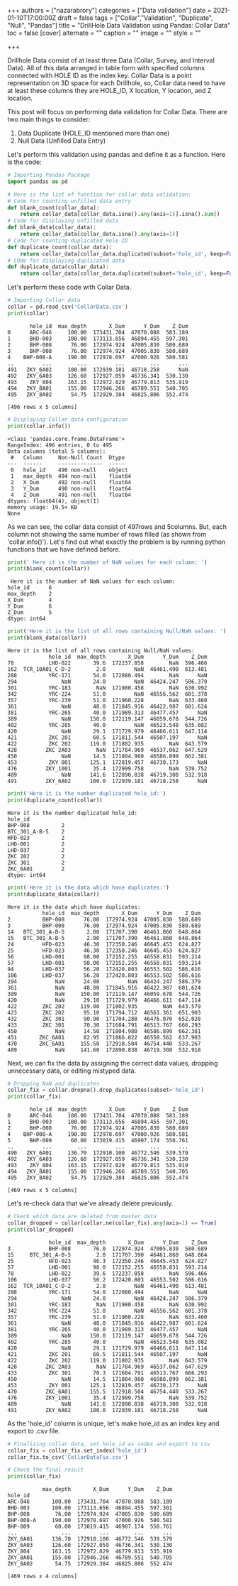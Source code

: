 +++
authors = ["nazarabrory"]
categories = ["Data validation"]
date = 2021-01-10T17:00:00Z
draft = false
tags = ["Collar","Validation", "Duplicate", "Null", "Pandas"]
title = "DrillHole Data Validation using Pandas: Collar Data"
toc = false
[cover]
alternate = ""
caption = ""
image = ""
style = ""

+++


Drillhole Data consist of at least three Data (Collar, Survey, and Interval Data). All of this data arranged in table form with specified columns connected with HOLE ID as the index key. Collar Data is a point representation on 3D space for each Drillhole, so, Collar data need to have at least these columns they are HOLE_ID, X location, Y location, and Z location.

This post will focus on performing data validation for Collar Data. There are two main things to consider:

1. Data Duplicate (HOLE_ID mentioned more than one)
2. Null Data (Unfilled Data Entry)

Let's perform this validation using pandas and define it as a function. Here is the code:


```python
# Importing Pandas Package
import pandas as pd
```


```python
# Here is the list of function for collar data validation:
# Code for counting unfilled data entry
def blank_count(collar_data):
    return collar_data[collar_data.isna().any(axis=1)].isna().sum()
# Code for displaying unfilled data 
def blank_data(collar_data):
    return collar_data[collar_data.isna().any(axis=1)]
# Code for counting duplicated Hole ID
def duplicate_count(collar_data):
    return collar_data[collar_data.duplicated(subset='hole_id', keep=False)].groupby(by='hole_id').size()
# COde for displaying duplicated data
def duplicate_data(collar_data):
    return collar_data[collar_data.duplicated(subset='hole_id', keep=False)]
```

Let's perform these code with Collar Data.


```python
# Importing Collar data
collar = pd.read_csv('CollarData.csv')
print(collar)
```

           hole_id  max_depth       X_Dum      Y_Dum    Z_Dum
    0      ARC-046     100.00  173431.704  47070.088  583.189
    1      BHD-003     100.00  173113.656  46894.455  597.301
    2      BHP-008      76.00  172974.924  47005.830  580.689
    3      BHP-008      76.00  172974.924  47005.830  580.689
    4    BHP-008-A     190.00  172978.697  47000.926  580.581
    ..         ...        ...         ...        ...      ...
    491   ZKY_6A02     100.00  172939.181  46718.258      NaN
    492   ZKY_6A03     126.60  172927.059  46736.341  530.130
    493    ZKY_804     163.15  172972.829  46779.813  535.919
    494   ZKY_8A01     155.00  172946.266  46789.551  540.705
    495   ZKY_8A02      54.75  172929.384  46825.806  552.474
    
    [496 rows x 5 columns]
    


```python
# Displaying Collar data configuration
print(collar.info())
```

    <class 'pandas.core.frame.DataFrame'>
    RangeIndex: 496 entries, 0 to 495
    Data columns (total 5 columns):
     #   Column     Non-Null Count  Dtype  
    ---  ------     --------------  -----  
     0   hole_id    490 non-null    object 
     1   max_depth  494 non-null    float64
     2   X_Dum      492 non-null    float64
     3   Y_Dum      490 non-null    float64
     4   Z_Dum      491 non-null    float64
    dtypes: float64(4), object(1)
    memory usage: 19.5+ KB
    None
    

As we can see, the collar data consist of 497rows and 5columns. But, each column not showing the same number of rows filled (as shown from 'collar.info()'). Let's find out what exactly the problem is by running python functions that we have defined before.


```python
print(' Here it is the number of NaN values for each column: ')
print(blank_count(collar))
```

     Here it is the number of NaN values for each column: 
    hole_id      6
    max_depth    2
    X_Dum        4
    Y_Dum        6
    Z_Dum        5
    dtype: int64
    


```python
print('Here it is the list of all rows containing Null/NaN values: ')
print(blank_data(collar))
```

    Here it is the list of all rows containing Null/NaN values: 
                 hole_id  max_depth       X_Dum      Y_Dum    Z_Dum
    78           LHD-022       39.6  172237.858        NaN  596.466
    162  TCR_10A01_C-D-2        2.0         NaN  46461.490  613.481
    288          YRC-171       54.0  172080.494        NaN      NaN
    294              NaN       24.0         NaN  46424.247  586.379
    301          YRC-183        NaN  171980.458        NaN  630.992
    342          YRC-224       51.0         NaN  46556.562  601.378
    357          YRC-239       51.0  171960.228        NaN  633.460
    361              NaN       48.0  171845.916  46422.987  601.624
    381          YRC-265       40.0  171989.313  46477.457      NaN
    389              NaN      150.0  172119.147  46059.678  544.726
    402          YRC-285       40.0         NaN  46523.548  635.082
    420              NaN       29.1  171729.979  46466.611  647.114
    421          ZKC 201       60.5  171811.544  46507.197      NaN
    422          ZKC 202      119.0  171802.935        NaN  643.579
    428         ZKC 2A03        NaN  171784.969  46537.062  647.629
    450              NaN       14.5  171804.980  46586.899  662.381
    453          ZKY 001      125.1  172819.457  46730.173      NaN
    476         ZKY_1001       35.4  172999.758        NaN  539.752
    489              NaN      141.6  172890.838  46719.308  532.918
    491         ZKY_6A02      100.0  172939.181  46718.258      NaN
    


```python
print('Here it is the number duplicated hole_id:')
print(duplicate_count(collar))
```

    Here it is the number duplicated hole_id:
    hole_id
    BHP-008          2
    BTC_301_A-B-5    2
    HFD-023          2
    LHD-001          2
    LHD-037          2
    ZKC 202          2
    ZKC 301          2
    ZKC_6A01         2
    dtype: int64
    


```python
print('Here it is the data which have duplicates:')
print(duplicate_data(collar))
```

    Here it is the data which have duplicates:
               hole_id  max_depth       X_Dum      Y_Dum    Z_Dum
    2          BHP-008      76.00  172974.924  47005.830  580.689
    3          BHP-008      76.00  172974.924  47005.830  580.689
    14   BTC_301_A-B-5       2.00  171707.390  46461.860  648.864
    15   BTC_301_A-B-5       2.00  171707.390  46461.860  648.864
    24         HFD-023      46.30  172350.246  46645.453  624.827
    25         HFD-023      46.30  172350.246  46645.453  624.827
    56         LHD-001      98.00  172152.255  46558.831  593.214
    57         LHD-001      98.00  172152.255  46558.831  593.214
    94         LHD-037      56.20  172420.803  46553.502  586.616
    106        LHD-037      56.20  172420.803  46553.502  586.616
    294            NaN      24.00         NaN  46424.247  586.379
    361            NaN      48.00  171845.916  46422.987  601.624
    389            NaN     150.00  172119.147  46059.678  544.726
    420            NaN      29.10  171729.979  46466.611  647.114
    422        ZKC 202     119.00  171802.935        NaN  643.579
    423        ZKC 202      95.10  171794.712  46561.361  651.903
    432        ZKC 301      90.90  171704.288  46476.070  652.028
    433        ZKC 301      70.30  171684.791  46513.767  666.293
    450            NaN      14.50  171804.980  46586.899  662.381
    451       ZKC_6A01      82.95  171866.022  46550.562  637.903
    470       ZKC_6A01     155.50  172918.504  46754.440  533.267
    489            NaN     141.60  172890.838  46719.308  532.918
    

Next, we can fix the data by assigning the correct data values, dropping unnecessary data, or editing mistyped data.


```python
# Dropping NaN and duplicates
collar_fix = collar.dropna().drop_duplicates(subset='hole_id')
print(collar_fix)
```

           hole_id  max_depth       X_Dum      Y_Dum    Z_Dum
    0      ARC-046     100.00  173431.704  47070.088  583.189
    1      BHD-003     100.00  173113.656  46894.455  597.301
    2      BHP-008      76.00  172974.924  47005.830  580.689
    4    BHP-008-A     190.00  172978.697  47000.926  580.581
    5      BHP-009      60.00  173019.415  46907.174  550.761
    ..         ...        ...         ...        ...      ...
    490   ZKY_6A01     136.70  172910.100  46772.546  539.579
    492   ZKY_6A03     126.60  172927.059  46736.341  530.130
    493    ZKY_804     163.15  172972.829  46779.813  535.919
    494   ZKY_8A01     155.00  172946.266  46789.551  540.705
    495   ZKY_8A02      54.75  172929.384  46825.806  552.474
    
    [469 rows x 5 columns]
    

Let's re-check data that we've already delete previously.


```python
# Ckeck which data are deleted from master data
collar_dropped = collar[collar.ne(collar_fix).any(axis=1) == True]
print(collar_dropped)
```

                 hole_id  max_depth       X_Dum      Y_Dum    Z_Dum
    3            BHP-008       76.0  172974.924  47005.830  580.689
    15     BTC_301_A-B-5        2.0  171707.390  46461.860  648.864
    25           HFD-023       46.3  172350.246  46645.453  624.827
    57           LHD-001       98.0  172152.255  46558.831  593.214
    78           LHD-022       39.6  172237.858        NaN  596.466
    106          LHD-037       56.2  172420.803  46553.502  586.616
    162  TCR_10A01_C-D-2        2.0         NaN  46461.490  613.481
    288          YRC-171       54.0  172080.494        NaN      NaN
    294              NaN       24.0         NaN  46424.247  586.379
    301          YRC-183        NaN  171980.458        NaN  630.992
    342          YRC-224       51.0         NaN  46556.562  601.378
    357          YRC-239       51.0  171960.228        NaN  633.460
    361              NaN       48.0  171845.916  46422.987  601.624
    381          YRC-265       40.0  171989.313  46477.457      NaN
    389              NaN      150.0  172119.147  46059.678  544.726
    402          YRC-285       40.0         NaN  46523.548  635.082
    420              NaN       29.1  171729.979  46466.611  647.114
    421          ZKC 201       60.5  171811.544  46507.197      NaN
    422          ZKC 202      119.0  171802.935        NaN  643.579
    428         ZKC 2A03        NaN  171784.969  46537.062  647.629
    433          ZKC 301       70.3  171684.791  46513.767  666.293
    450              NaN       14.5  171804.980  46586.899  662.381
    453          ZKY 001      125.1  172819.457  46730.173      NaN
    470         ZKC_6A01      155.5  172918.504  46754.440  533.267
    476         ZKY_1001       35.4  172999.758        NaN  539.752
    489              NaN      141.6  172890.838  46719.308  532.918
    491         ZKY_6A02      100.0  172939.181  46718.258      NaN
    

As the 'hole_id' column is unique, let's make hole_id as an index key and export to .csv file.


```python
# Finalizing collar data, set hole_id as index and export to csv
collar_fix = collar_fix.set_index('hole_id')
collar_fix.to_csv('CollarDataFix.csv')
```


```python
# Check the final result
print(collar_fix)
```

               max_depth       X_Dum      Y_Dum    Z_Dum
    hole_id                                             
    ARC-046       100.00  173431.704  47070.088  583.189
    BHD-003       100.00  173113.656  46894.455  597.301
    BHP-008        76.00  172974.924  47005.830  580.689
    BHP-008-A     190.00  172978.697  47000.926  580.581
    BHP-009        60.00  173019.415  46907.174  550.761
    ...              ...         ...        ...      ...
    ZKY_6A01      136.70  172910.100  46772.546  539.579
    ZKY_6A03      126.60  172927.059  46736.341  530.130
    ZKY_804       163.15  172972.829  46779.813  535.919
    ZKY_8A01      155.00  172946.266  46789.551  540.705
    ZKY_8A02       54.75  172929.384  46825.806  552.474
    
    [469 rows x 4 columns]
    
